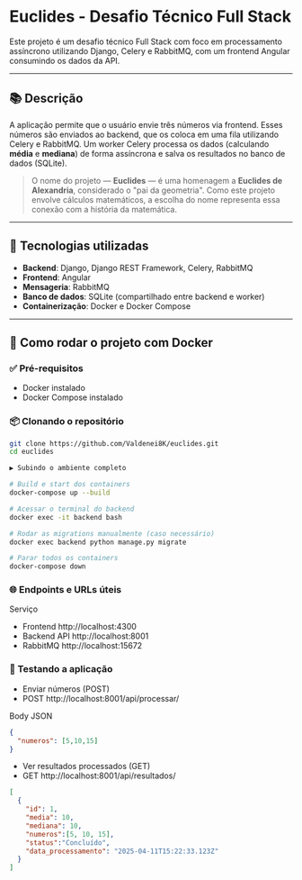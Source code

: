 # Euclides - Desafio Técnico Full Stack

Este projeto é um desafio técnico Full Stack com foco em processamento assíncrono utilizando Django, Celery e RabbitMQ, com um frontend Angular consumindo os dados da API.

---

## 📚 Descrição

A aplicação permite que o usuário envie três números via frontend. Esses números são enviados ao backend, que os coloca em uma fila utilizando Celery e RabbitMQ. Um worker Celery processa os dados (calculando **média** e **mediana**) de forma assíncrona e salva os resultados no banco de dados (SQLite).

> O nome do projeto — **Euclides** — é uma homenagem a **Euclides de Alexandria**, considerado o "pai da geometria". Como este projeto envolve cálculos matemáticos, a escolha do nome representa essa conexão com a história da matemática.

---

## 🧰 Tecnologias utilizadas

- **Backend**: Django, Django REST Framework, Celery, RabbitMQ
- **Frontend**: Angular
- **Mensageria**: RabbitMQ
- **Banco de dados**: SQLite (compartilhado entre backend e worker)
- **Containerização**: Docker e Docker Compose

---

## 🚀 Como rodar o projeto com Docker

### ✅ Pré-requisitos

- Docker instalado
- Docker Compose instalado

### 📦 Clonando o repositório

```bash
git clone https://github.com/Valdenei8K/euclides.git
cd euclides

▶️ Subindo o ambiente completo

# Build e start dos containers
docker-compose up --build

# Acessar o terminal do backend
docker exec -it backend bash

# Rodar as migrations manualmente (caso necessário)
docker exec backend python manage.py migrate

# Parar todos os containers
docker-compose down
```

### 🌐 Endpoints e URLs úteis

Serviço	
- Frontend	http://localhost:4300
- Backend API	http://localhost:8001
- RabbitMQ	http://localhost:15672

### 🧪 Testando a aplicação
   -  Enviar números (POST)  
   -  POST http://localhost:8001/api/processar/   


Body JSON
```json
{
  "numeros": [5,10,15]
}
```

- Ver resultados processados (GET)
- GET http://localhost:8001/api/resultados/
```json
[
  {
    "id": 1,
    "media": 10,
    "mediana": 10,
    "numeros":[5, 10, 15],
    "status":"Concluído",
    "data_processamento": "2025-04-11T15:22:33.123Z"
  }
]
```